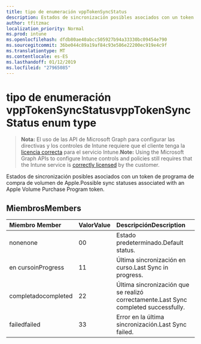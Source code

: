 ```yaml
---
title: tipo de enumeración vppTokenSyncStatus
description: Estados de sincronización posibles asociados con un token de programa de compra de volumen de Apple.
author: tfitzmac
localization_priority: Normal
ms.prod: intune
ms.openlocfilehash: dfdb80ae40abcc505927b94a33330bc09454e790
ms.sourcegitcommit: 36be044c89a19af84c93e586e22200ec919e4c9f
ms.translationtype: MT
ms.contentlocale: es-ES
ms.lasthandoff: 01/12/2019
ms.locfileid: "27965085"
---
```

# <a name="vpptokensyncstatus-enum-type"></a><span data-ttu-id="3e2b0-103">tipo de enumeración vppTokenSyncStatus</span><span class="sxs-lookup"><span data-stu-id="3e2b0-103">vppTokenSyncStatus enum type</span></span>

> <span data-ttu-id="3e2b0-104">**Nota:** El uso de las API de Microsoft Graph para configurar las directivas y los controles de Intune requiere que el cliente tenga la [licencia correcta](https://go.microsoft.com/fwlink/?linkid=839381) para el servicio Intune.</span><span class="sxs-lookup"><span data-stu-id="3e2b0-104">**Note:** Using the Microsoft Graph APIs to configure Intune controls and policies still requires that the Intune service is [correctly licensed](https://go.microsoft.com/fwlink/?linkid=839381) by the customer.</span></span>

<span data-ttu-id="3e2b0-105">Estados de sincronización posibles asociados con un token de programa de compra de volumen de Apple.</span><span class="sxs-lookup"><span data-stu-id="3e2b0-105">Possible sync statuses associated with an Apple Volume Purchase Program token.</span></span>
## <a name="members"></a><span data-ttu-id="3e2b0-106">Miembros</span><span class="sxs-lookup"><span data-stu-id="3e2b0-106">Members</span></span>
|<span data-ttu-id="3e2b0-107">Miembro	</span><span class="sxs-lookup"><span data-stu-id="3e2b0-107">Member</span></span>|<span data-ttu-id="3e2b0-108">Valor</span><span class="sxs-lookup"><span data-stu-id="3e2b0-108">Value</span></span>|<span data-ttu-id="3e2b0-109">Descripción</span><span class="sxs-lookup"><span data-stu-id="3e2b0-109">Description</span></span>|
|:---|:---|:---|
|<span data-ttu-id="3e2b0-110">none</span><span class="sxs-lookup"><span data-stu-id="3e2b0-110">none</span></span>|<span data-ttu-id="3e2b0-111">0</span><span class="sxs-lookup"><span data-stu-id="3e2b0-111">0</span></span>|<span data-ttu-id="3e2b0-112">Estado predeterminado.</span><span class="sxs-lookup"><span data-stu-id="3e2b0-112">Default status.</span></span>|
|<span data-ttu-id="3e2b0-113">en curso</span><span class="sxs-lookup"><span data-stu-id="3e2b0-113">inProgress</span></span>|<span data-ttu-id="3e2b0-114">1</span><span class="sxs-lookup"><span data-stu-id="3e2b0-114">1</span></span>|<span data-ttu-id="3e2b0-115">Última sincronización en curso.</span><span class="sxs-lookup"><span data-stu-id="3e2b0-115">Last Sync in progress.</span></span>|
|<span data-ttu-id="3e2b0-116">completado</span><span class="sxs-lookup"><span data-stu-id="3e2b0-116">completed</span></span>|<span data-ttu-id="3e2b0-117">2</span><span class="sxs-lookup"><span data-stu-id="3e2b0-117">2</span></span>|<span data-ttu-id="3e2b0-118">Última sincronización que se realizó correctamente.</span><span class="sxs-lookup"><span data-stu-id="3e2b0-118">Last Sync completed successfully.</span></span>|
|<span data-ttu-id="3e2b0-119">failed</span><span class="sxs-lookup"><span data-stu-id="3e2b0-119">failed</span></span>|<span data-ttu-id="3e2b0-120">3</span><span class="sxs-lookup"><span data-stu-id="3e2b0-120">3</span></span>|<span data-ttu-id="3e2b0-121">Error en la última sincronización.</span><span class="sxs-lookup"><span data-stu-id="3e2b0-121">Last Sync failed.</span></span>|



